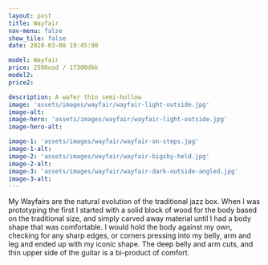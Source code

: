 ```yaml
---
layout: post
title: Wayfair
nav-menu: false
show_tile: false
date: 2020-03-08 19:45:00

model: Wayfair
price: 2500usd / 17300dkk
model2:
price2: 

description: A wafer thin semi-hollow 
image: 'assets/images/wayfair/wayfair-light-outside.jpg'
image-alt: 
image-hero: 'assets/images/wayfair/wayfair-light-outside.jpg'
image-hero-alt:

image-1: 'assets/images/wayfair/wayfair-on-steps.jpg'
image-1-alt:
image-2: 'assets/images/wayfair/wayfair-bigsby-held.jpg'
image-2-alt:
image-3: 'assets/images/wayfair/wayfair-dark-outside-angled.jpg'
image-3-alt:
---
```


My Wayfairs are the natural evolution of the traditional jazz box. When I was prototyping the first I started with a solid block of wood for the body based on the traditional size, and simply carved away material until I had a body shape that was comfortable. I would hold the body against my own, checking for any sharp edges, or corners pressing into my belly, arm and leg and ended up with my iconic shape. The deep belly and arm cuts, and thin upper side of the guitar is a bi-product of comfort.  